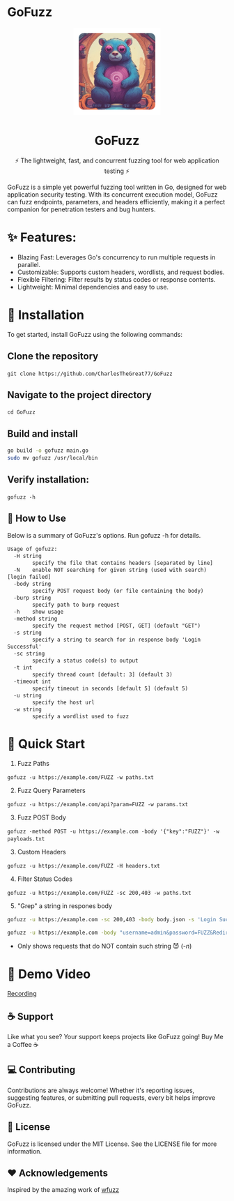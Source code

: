 # GoFuzz
<div align="center">
  <img src="assets/logo.png" alt="GoFuzz Logo" width="200" />
  <h1><strong>GoFuzz</strong></h1>
  <p>⚡ The lightweight, fast, and concurrent fuzzing tool for web application testing ⚡</p>
</div>


GoFuzz is a simple yet powerful fuzzing tool written in Go, designed for web application security testing. With its concurrent execution model, GoFuzz can fuzz endpoints, parameters, and headers efficiently, making it a perfect companion for penetration testers and bug hunters.

# ✨ Features:

* Blazing Fast: Leverages Go's concurrency to run multiple requests in parallel.
* Customizable: Supports custom headers, wordlists, and request bodies.
* Flexible Filtering: Filter results by status codes or response contents.
* Lightweight: Minimal dependencies and easy to use.

# 🔧 Installation
To get started, install GoFuzz using the following commands:

## Clone the repository
```git clone https://github.com/CharlesTheGreat77/GoFuzz```

## Navigate to the project directory
```cd GoFuzz```

## Build and install
```bash 
go build -o gofuzz main.go
sudo mv gofuzz /usr/local/bin
```

## Verify installation:

```gofuzz -h```

## 📖 How to Use

Below is a summary of GoFuzz's options. Run gofuzz -h for details.

```
Usage of gofuzz:
  -H string
    	specify the file that contains headers [separated by line]
  -N	enable NOT searching for given string (used with search) [login failed]
  -body string
    	specify POST request body (or file containing the body)
  -burp string
    	specify path to burp request
  -h	show usage
  -method string
    	specify the request method [POST, GET] (default "GET")
  -s string
    	specify a string to search for in response body 'Login Successful'
  -sc string
    	specify a status code(s) to output
  -t int
    	specify thread count [default: 3] (default 3)
  -timeout int
    	specify timeout in seconds [default 5] (default 5)
  -u string
    	specify the host url
  -w string
    	specify a wordlist used to fuzz
```

# 🚀 Quick Start
1. Fuzz Paths

```gofuzz -u https://example.com/FUZZ -w paths.txt```

2. Fuzz Query Parameters

```gofuzz -u https://example.com/api?param=FUZZ -w params.txt```

3. Fuzz POST Body

```gofuzz -method POST -u https://example.com -body '{"key":"FUZZ"}' -w payloads.txt```

3. Custom Headers	

```gofuzz -u https://example.com/FUZZ -H headers.txt```

4. Filter Status Codes	

```gofuzz -u https://example.com/FUZZ -sc 200,403 -w paths.txt```

5. "Grep" a string in respones body

```bash
gofuzz -u https://example.com -sc 200,403 -body body.json -s 'Login Successful' -w wordlist.txt
```

```bash
gofuzz -u https://example.com -body "username=admin&password=FUZZ&Redir=%2Flogin.html" -s 'Please enter a valid username/password' -N -w passwd.txt
```
* Only shows requests that do NOT contain such string 😈 (*-n*)


# 🎥 Demo Video
[Recording](https://github.com/user-attachments/assets/4d053735-9290-45e8-963c-14eb9f9221ec)
## ☕ Support

Like what you see? Your support keeps projects like GoFuzz going!
Buy Me a Coffee ☕

## 💻 Contributing

Contributions are always welcome! Whether it's reporting issues, suggesting features, or submitting pull requests, every bit helps improve GoFuzz.

## 📜 License

GoFuzz is licensed under the MIT License. See the LICENSE file for more information.

## ❤️ Acknowledgements

Inspired by the amazing work of <a href="https://github.com/xmendez/wfuzz">wfuzz</a>
